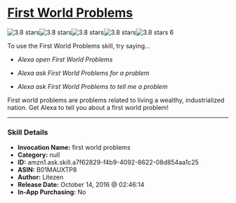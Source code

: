 # [First World Problems](http://alexa.amazon.com/#skills/amzn1.ask.skill.a7f62829-f4b9-4092-8622-08d854aa1c25)
![3.8 stars](../../images/ic_star_black_18dp_1x.png)![3.8 stars](../../images/ic_star_black_18dp_1x.png)![3.8 stars](../../images/ic_star_black_18dp_1x.png)![3.8 stars](../../images/ic_star_half_black_18dp_1x.png)![3.8 stars](../../images/ic_star_border_black_18dp_1x.png) 6

To use the First World Problems skill, try saying...

* *Alexa open First World Problems*

* *Alexa ask First World Problems for a problem*

* *Alexa ask First World Problems to tell me a problem*

First world problems are problems related to living a wealthy, industrialized nation. Get Alexa to tell you about a first world problem!

***

### Skill Details

* **Invocation Name:** first world problems
* **Category:** null
* **ID:** amzn1.ask.skill.a7f62829-f4b9-4092-8622-08d854aa1c25
* **ASIN:** B01MAUXTP8
* **Author:** Litezen
* **Release Date:** October 14, 2016 @ 02:46:14
* **In-App Purchasing:** No
